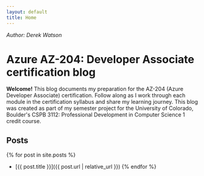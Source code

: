 ```yaml
---
layout: default
title: Home
---
```


*Author: Derek Watson*
<br/>

# Azure AZ-204: Developer Associate certification blog

**Welcome!** This blog documents my preparation for the AZ-204 (Azure Developer Associate) certification. Follow along as I work through each module in the certification syllabus and share my learning journey. This blog was created as part of my semester project for the University of Colorado, Boulder's CSPB 3112: Professional Development in Computer Science 1 credit course.

## Posts

{% for post in site.posts %}
- [{{ post.title }}]({{ post.url | relative_url }})
{% endfor %}
